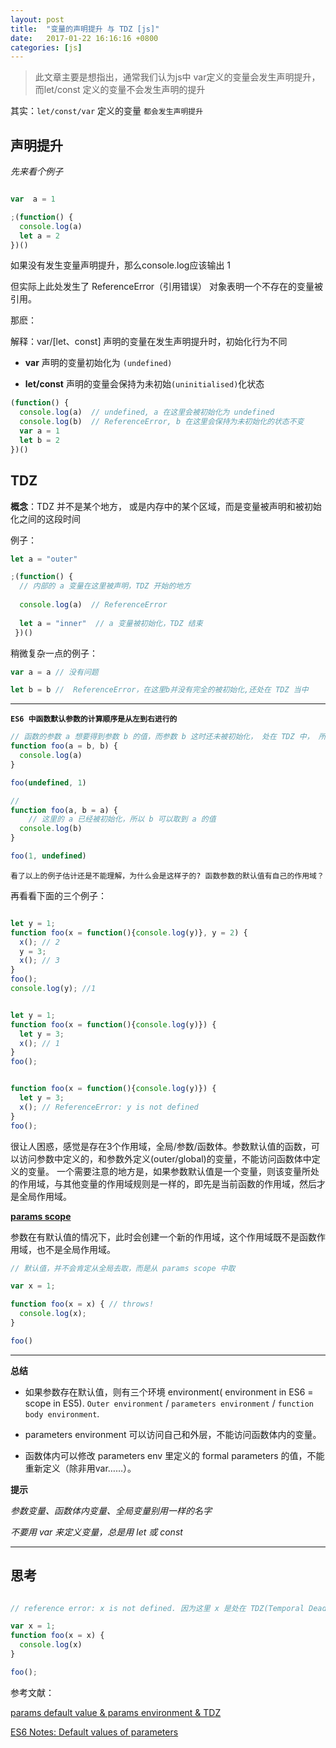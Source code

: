 ```yaml
---
layout: post
title:  "变量的声明提升 与 TDZ [js]"
date:   2017-01-22 16:16:16 +0800
categories: [js]
---
```


> 此文章主要是想指出，通常我们认为js中 var定义的变量会发生声明提升，而let/const 定义的变量不会发生声明的提升 

其实：`let/const/var` 定义的变量 `都会发生声明提升`

## 声明提升

*先来看个例子*

```javascript

var  a = 1

;(function() {
  console.log(a)
  let a = 2
})()
```

如果没有发生变量声明提升，那么console.log应该输出 1

但实际上此处发生了 ReferenceError（引用错误） 对象表明一个不存在的变量被引用。

那麽：

解释：var/[let、const] 声明的变量在发生声明提升时，初始化行为不同

- **var** 声明的变量初始化为 `(undefined) `

- **let/const** 声明的变量会保持为未初始`(uninitialised)`化状态

```javascript
(function() {
  console.log(a)  // undefined, a 在这里会被初始化为 undefined
  console.log(b)  // ReferenceError, b 在这里会保持为未初始化的状态不变
  var a = 1
  let b = 2
})()
```

## TDZ

**概念**：TDZ 并不是某个地方， 或是内存中的某个区域，而是变量被声明和被初始化之间的这段时间

例子：

```javascript
let a = "outer"

;(function() {
  // 内部的 a 变量在这里被声明，TDZ 开始的地方
  
  console.log(a)  // ReferenceError
  
  let a = "inner"  // a 变量被初始化，TDZ 结束
 })()
```


稍微复杂一点的例子：

```javascript
var a = a // 没有问题

let b = b //  ReferenceError，在这里b并没有完全的被初始化,还处在 TDZ 当中
```
---

 **`ES6 中函数默认参数的计算顺序是从左到右进行的`**
 
```javascript
// 函数的参数 a 想要得到参数 b 的值，而参数 b 这时还未被初始化， 处在 TDZ 中， 所以会报 ReferenceError 的错误
function foo(a = b, b) {
  console.log(a)
}

foo(undefined, 1)
```

```javascript
// 
function foo(a, b = a) {
    // 这里的 a 已经被初始化，所以 b 可以取到 a 的值
  console.log(b)
}

foo(1, undefined)
```

`看了以上的例子估计还是不能理解，为什么会是这样子的? 函数参数的默认值有自己的作用域？`

再看看下面的三个例子：

```javascript

let y = 1;
function foo(x = function(){console.log(y)}, y = 2) {
  x(); // 2
  y = 3;
  x(); // 3
}
foo();
console.log(y); //1


let y = 1;
function foo(x = function(){console.log(y)}) {
  let y = 3;
  x(); // 1
}
foo();


function foo(x = function(){console.log(y)}) {
  let y = 3;
  x(); // ReferenceError: y is not defined
}
foo();
```

很让人困惑，感觉是存在3个作用域，全局/参数/函数体。参数默认值的函数，可以访问参数中定义的，和参数外定义(outer/global)的变量，不能访问函数体中定义的变量。
一个需要注意的地方是，如果参数默认值是一个变量，则该变量所处的作用域，与其他变量的作用域规则是一样的，即先是当前函数的作用域，然后才是全局作用域。


**[params scope](http://dmitrysoshnikov.com/ecmascript/es6-notes-default-values-of-parameters/#conditional-intermediate-scope-for-parameters)**

参数在有默认值的情况下，此时会创建一个新的作用域，这个作用域既不是函数作用域，也不是全局作用域。

```javascript
// 默认值，并不会肯定从全局去取，而是从 params scope 中取

var x = 1;

function foo(x = x) { // throws!
  console.log(x);
}

foo()
```

--- 


**总结**

- 如果参数存在默认值，则有三个环境 environment( environment in ES6 = scope in ES5). `Outer environment` / `parameters environment` / `function body environment`.

- parameters environment 可以访问自己和外层，不能访问函数体内的变量。

- 函数体内可以修改 parameters env 里定义的 formal parameters 的值，不能重新定义（除非用var……）。

**提示**

*参数变量、函数体内变量、全局变量别用一样的名字*

*不要用 var 来定义变量，总是用 let 或 const*

---
 
## 思考

```javascript

// reference error: x is not defined. 因为这里 x 是处在 TDZ(Temporal Dead Zone)。

var x = 1;
function foo(x = x) {
  console.log(x)
}

foo();
```


参考文献：

[params default value & params environment & TDZ](http://code.wileam.com/default-value-n-params-env/)

[ES6 Notes: Default values of parameters](http://dmitrysoshnikov.com/ecmascript/es6-notes-default-values-of-parameters/#conditional-intermediate-scope-for-parameters)



